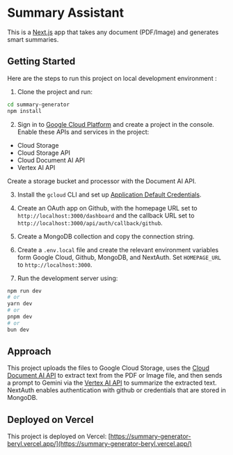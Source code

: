 # Summary Assistant

This is a [Next.js](https://nextjs.org) app that takes any document (PDF/Image) and generates smart summaries.

## Getting Started
Here are the steps to run this project on local development environment :

1. Clone the project and run:

```bash
cd summary-generator 
npm install
```

2. Sign in to [Google Cloud Platform](https://cloud.google.com/?hl=en) and create a project in the console. Enable these APIs and services in the project:

- Cloud Storage
- Cloud Storage API
- Cloud Document AI API
- Vertex AI API

Create a storage bucket and processor with the Document AI API.

3. Install the `gcloud` CLI and set up [Application Default Credentials](https://cloud.google.com/sdk/docs/install).

4. Create an OAuth app on Github, with the homepage URL set to `http://localhost:3000/dashboard` and the callback URL set to `http://localhost:3000/api/auth/callback/github`.

5. Create a MongoDB collection and copy the connection string.

6. Create a `.env.local` file and create the relevant environment variables form Google Cloud, Github, MongoDB, and NextAuth. Set `HOMEPAGE_URL` to `http://localhost:3000`.

7. Run the development server using:

```bash
npm run dev
# or
yarn dev
# or
pnpm dev
# or
bun dev
```

## Approach

This project uploads the files to Google Cloud Storage, uses the [Cloud Document AI API](https://cloud.google.com/document-ai/docs/reference/rest) to extract text from the PDF or Image file, and then sends a prompt to Gemini via the [Vertex AI API](https://cloud.google.com/vertex-ai/docs/reference/rest) to summarize the extracted text. NextAuth enables authentication with github or credentials that are stored in MongoDB. 


## Deployed on Vercel

This project is deployed on Vercel: [https://summary-generator-beryl.vercel.app/](https://summary-generator-beryl.vercel.app/)
